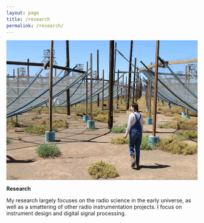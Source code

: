 ```yaml
---
layout: page
title: /research
permalink: /research/
---
```


<p align="center">
<img src="graphics/IMG_6110.JPG" alt="HERA"  align="center" width=551 height=368>
</p>
  
<p align="center">
  
  <b> Research </b>
  
My research largely focuses on the radio science in the early universe, as well as a smattering of other radio instrumentation projects. I focus on instrument design and digital signal processing. 
  
</p>

